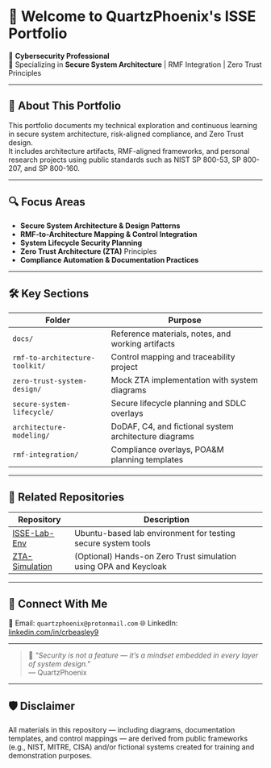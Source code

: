 # 👋 Welcome to QuartzPhoenix's ISSE Portfolio

🔐 **Cybersecurity Professional**  
🎯 Specializing in **Secure System Architecture** | RMF Integration | Zero Trust Principles

---

## 🧭 About This Portfolio

This portfolio documents my technical exploration and continuous learning in secure system architecture, risk-aligned compliance, and Zero Trust design.  
It includes architecture artifacts, RMF-aligned frameworks, and personal research projects using public standards such as NIST SP 800-53, SP 800-207, and SP 800-160.

---

## 🔍 Focus Areas

- **Secure System Architecture & Design Patterns**  
- **RMF-to-Architecture Mapping & Control Integration**  
- **System Lifecycle Security Planning**  
- **Zero Trust Architecture (ZTA)** Principles  
- **Compliance Automation & Documentation Practices**

---

## 🛠️ Key Sections

| Folder | Purpose |
|--------|---------|
| `docs/` | Reference materials, notes, and working artifacts |
| `rmf-to-architecture-toolkit/` | Control mapping and traceability project |
| `zero-trust-system-design/` | Mock ZTA implementation with system diagrams |
| `secure-system-lifecycle/` | Secure lifecycle planning and SDLC overlays |
| `architecture-modeling/` | DoDAF, C4, and fictional system architecture diagrams |
| `rmf-integration/` | Compliance overlays, POA&M planning templates |

---

## 🔗 Related Repositories

| Repository | Description |
|------------|-------------|
| [ISSE-Lab-Env](https://github.com/yourusername/ISSE-Lab-Env) | Ubuntu-based lab environment for testing secure system tools |
| [ZTA-Simulation](https://github.com/yourusername/ZTA-Simulation) | (Optional) Hands-on Zero Trust simulation using OPA and Keycloak |

---

## 💬 Connect With Me

📧 Email: `quartzphoenix@protonmail.com`
🌐 LinkedIn: [linkedin.com/in/crbeasley9](https://linkedin.com/in/crbeasley9)

---

> 🧠 _"Security is not a feature — it’s a mindset embedded in every layer of system design."_  
> — QuartzPhoenix

---

## 🛡️ Disclaimer

All materials in this repository — including diagrams, documentation templates, and control mappings — are derived from public frameworks (e.g., NIST, MITRE, CISA) and/or fictional systems created for training and demonstration purposes.
